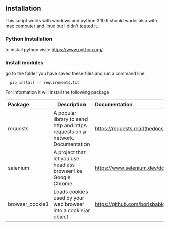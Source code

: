 
## Installation

This script works with windows and python 3.10
It should works also with mac computer and linux but I didn't tested it.

### Python Installation

to install python visite https://www.python.org/

### Install modules

go to the folder you have saved these files and run a command line 

```bash
  pip install -r requirements.txt
```

For information it will install the following package 


| Package | Description                | Documentation |
| :-------- | ------------------------- |:---|
| requests | A popular library to send http and https requests on a network. Documentation | https://requests.readthedocs.io/en/latest/ |
| selenium | A project that let you use headless browser like Google Chrome | https://www.selenium.dev/documentation/ |
| browser_cookie3 | Loads cookies used by your web browser into a cookiejar object | https://github.com/borisbabic/browser_cookie3 |


